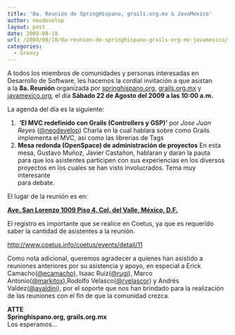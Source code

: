 ```yaml
---
title: '8a. Reunión de SpringHispano, grails.org.mx & JavaMexico'
author: neodevelop
layout: post
date: 2009-08-18
url: /2009/08/18/8a-reunion-de-springhispano-grails-org-mx-javamexico/
categories:
  - Groovy
---
```

A todos los miembros de comunidades y personas interesadas en  
Desarrollo de Software, les hacemos la cordial invitaci&oacute;n a que asistan  
a la **8a. Reuni&oacute;n** organizada por [springhispano.org][1], [grails.org.mx][2] y [javamexico.org][3], el d&iacute;a **S&aacute;bado 22 de Agosto del 2009 a las 10:00 a.m.**

La agenda del d&iacute;a es la siguiente:



  1. **&nbsp;&#8216;El MVC redefinido con Grails (Controllers y GSP)&#8217;** por *Jose Juan Reyes* ([@neodevelop][4]) Charla en la cual hablara sobre como Grails implementa el MVC, asi como las librerias de Tags
  2. **Mesa redonda (OpenSpace) de administraci&oacute;n de proyectos** En esta mesa, Gustavo Mu&ntilde;oz, Javier Casta&ntilde;on, hablaran y daran la pauta  
    para que los asistentes participen con sus experiencias en los diversos  
    proyectos en los cuales se han visto involucrados. Tema muy interesante  
    para debate. 



El lugar de la reuni&oacute;n es en:

<span style='text-decoration: underline;'><strong>Ave. San Lorenzo 1009 Piso 4. Col. del Valle, M&eacute;xico, D.F.</strong></span>

El registro es importante que se realice en Coetus, ya que es requerido saber la cantidad de asistentes a la reuni&oacute;n.

<http://www.coetus.info/coetus/events/detail/11>

Como nota adicional, queremos agradecer a quienes han asistido a  
reuniones anteriores por su asistencia y apoyo, en especial a Erick  
Camacho([@ecamacho][5]), Isaac Ruiz([@rugi][6]), Marco Antonio([@markitox][7]),Rodolfo Velasco([@rvelascor][8]) y Andr&eacute;s Valdez([@avaldini][9]), por el soporte que nos han brindado para la realizaci&oacute;n de las reuniones con el fin de que la comunidad crezca.

**ATTE**  
**Springhispano.org, grails.org.mx**  
Los esperamos&#8230;

 [1]: http://springhispano.org/
 [2]: http://grails.org.mx/
 [3]: http://javamexico.org/
 [4]: http://twitter.com/neodevelop
 [5]: http://twitter.com/ecamacho
 [6]: http://twitter.com/rugi
 [7]: http://twitter.com/markitox
 [8]: http://twitter.com/rvelascor
 [9]: http://twitter.com/avaldini